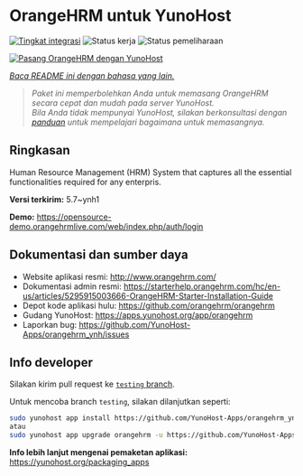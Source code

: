 <!--
N.B.: README ini dibuat secara otomatis oleh <https://github.com/YunoHost/apps/tree/master/tools/readme_generator>
Ini TIDAK boleh diedit dengan tangan.
-->

# OrangeHRM untuk YunoHost

[![Tingkat integrasi](https://apps.yunohost.org/badge/integration/orangehrm)](https://ci-apps.yunohost.org/ci/apps/orangehrm/)
![Status kerja](https://apps.yunohost.org/badge/state/orangehrm)
![Status pemeliharaan](https://apps.yunohost.org/badge/maintained/orangehrm)

[![Pasang OrangeHRM dengan YunoHost](https://install-app.yunohost.org/install-with-yunohost.svg)](https://install-app.yunohost.org/?app=orangehrm)

*[Baca README ini dengan bahasa yang lain.](./ALL_README.md)*

> *Paket ini memperbolehkan Anda untuk memasang OrangeHRM secara cepat dan mudah pada server YunoHost.*  
> *Bila Anda tidak mempunyai YunoHost, silakan berkonsultasi dengan [panduan](https://yunohost.org/install) untuk mempelajari bagaimana untuk memasangnya.*

## Ringkasan

Human Resource Management (HRM) System that captures all the essential functionalities required for any enterpris.


**Versi terkirim:** 5.7~ynh1

**Demo:** <https://opensource-demo.orangehrmlive.com/web/index.php/auth/login>
## Dokumentasi dan sumber daya

- Website aplikasi resmi: <http://www.orangehrm.com/>
- Dokumentasi admin resmi: <https://starterhelp.orangehrm.com/hc/en-us/articles/5295915003666-OrangeHRM-Starter-Installation-Guide>
- Depot kode aplikasi hulu: <https://github.com/orangehrm/orangehrm>
- Gudang YunoHost: <https://apps.yunohost.org/app/orangehrm>
- Laporkan bug: <https://github.com/YunoHost-Apps/orangehrm_ynh/issues>

## Info developer

Silakan kirim pull request ke [`testing` branch](https://github.com/YunoHost-Apps/orangehrm_ynh/tree/testing).

Untuk mencoba branch `testing`, silakan dilanjutkan seperti:

```bash
sudo yunohost app install https://github.com/YunoHost-Apps/orangehrm_ynh/tree/testing --debug
atau
sudo yunohost app upgrade orangehrm -u https://github.com/YunoHost-Apps/orangehrm_ynh/tree/testing --debug
```

**Info lebih lanjut mengenai pemaketan aplikasi:** <https://yunohost.org/packaging_apps>

